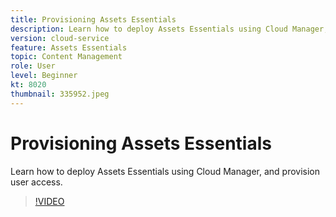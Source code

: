```yaml
---
title: Provisioning Assets Essentials	
description: Learn how to deploy Assets Essentials using Cloud Manager, and provision user access.
version: cloud-service
feature: Assets Essentials
topic: Content Management
role: User
level: Beginner
kt: 8020
thumbnail: 335952.jpeg
---
```


# Provisioning Assets Essentials

Learn how to deploy Assets Essentials using Cloud Manager, and provision user access.

>[!VIDEO](https://video.tv.adobe.com/v/335952/?quality=9&learn=on)
